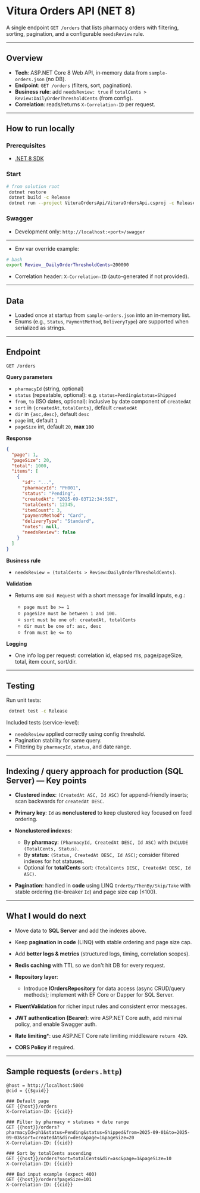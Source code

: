 # Vitura Orders API (NET 8)

A single endpoint `GET /orders` that lists pharmacy orders with filtering, sorting, pagination, and a configurable `needsReview` rule.

---

## Overview

* **Tech**: ASP.NET Core 8 Web API, in‑memory data from `sample-orders.json` (no DB).
* **Endpoint**: `GET /orders` (filters, sort, pagination).
* **Business rule**: add `needsReview: true` if `totalCents > Review:DailyOrderThresholdCents` (from config).
* **Correlation**: reads/returns `X-Correlation-ID` per request.

---

## How to run locally

### Prerequisites

* [.NET 8 SDK](https://dotnet.microsoft.com/download)

### Start

```bash
# from solution root
 dotnet restore
 dotnet build -c Release
 dotnet run --project VituraOrdersApi/VituraOrdersApi.csproj -c Release
```

### Swagger

* Development only: `http://localhost:<port>/swagger`

---


* Env var override example:

```bash
# bash
export Review__DailyOrderThresholdCents=200000
```

* Correlation header: `X-Correlation-ID` (auto-generated if not provided).

---

## Data

* Loaded once at startup from `sample-orders.json` into an in‑memory list.
* Enums (e.g., `Status`, `PaymentMethod`, `DeliveryType`) are supported when serialized as strings.

---

## Endpoint

```
GET /orders
```

**Query parameters**

* `pharmacyId` (string, optional)
* `status` (repeatable, optional): e.g. `status=Pending&status=Shipped`
* `from`, `to` (ISO dates, optional): inclusive by date component of `createdAt`
* `sort` in `{createdAt,totalCents}`, default `createdAt`
* `dir` in `{asc,desc}`, default `desc`
* `page` int, default `1`
* `pageSize` int, default `20`, **max `100`**

**Response**

```json
{
  "page": 1,
  "pageSize": 20,
  "total": 1000,
  "items": [
    {
      "id": "...",
      "pharmacyId": "PH001",
      "status": "Pending",
      "createdAt": "2025-09-03T12:34:56Z",
      "totalCents": 12345,
      "itemCount": 3,
      "paymentMethod": "Card",
      "deliveryType": "Standard",
      "notes": null,
      "needsReview": false
    }
  ]
}
```

**Business rule**

* `needsReview = (totalCents > Review:DailyOrderThresholdCents)`.

**Validation**

* Returns `400 Bad Request` with a short message for invalid inputs, e.g.:

  * `page must be >= 1`
  * `pageSize must be between 1 and 100.`
  * `sort must be one of: createdAt, totalCents`
  * `dir must be one of: asc, desc`
  * `from must be <= to`

**Logging**

* One info log per request: correlation id, elapsed ms, page/pageSize, total, item count, sort/dir.

---

## Testing

Run unit tests:

```bash
 dotnet test -c Release
```

Included tests (service-level):

* `needsReview` applied correctly using config threshold.
* Pagination stability for same query.
* Filtering by `pharmacyId`, `status`, and date range.

---

## Indexing / query approach for production (SQL Server) — Key points

* **Clustered index**: `(CreatedAt ASC, Id ASC)` for append-friendly inserts; scan backwards for `createdAt DESC`.
* **Primary key**: `Id` as **nonclustered** to keep clustered key focused on feed ordering.
* **Nonclustered indexes**:

  * By **pharmacy**: `(PharmacyId, CreatedAt DESC, Id ASC)` with `INCLUDE (TotalCents, Status)`.
  * By **status**: `(Status, CreatedAt DESC, Id ASC)`; consider filtered indexes for hot statuses.
  * Optional for **totalCents** sort: `(TotalCents DESC, CreatedAt DESC, Id ASC)`.
* **Pagination**: handled in **code** using LINQ `OrderBy/ThenBy/Skip/Take` with stable ordering (tie-breaker `Id`) and page size cap (≤100).

---

## What I would do next

* Move data to **SQL Server** and add the indexes above.
* Keep **pagination in code** (LINQ) with stable ordering and page size cap.
* Add **better logs & metrics** (structured logs, timing, correlation scopes).
* **Redis caching** with TTL so we don't hit DB for every request.
* **Repository layer**:

    * Introduce **IOrdersRepository** for data access (async CRUD/query methods); implement with EF Core or Dapper for SQL Server.
* **FluentValidation** for richer input rules and consistent error messages.
* **JWT authentication (Bearer)**: wire ASP.NET Core auth, add minimal policy, and enable Swagger auth.
* **Rate limiting***: use ASP.NET Core rate limiting middleware `return 429`.
* **CORS Policy** if required.
 
---

## Sample requests (`orders.http`)

```http
@host = http://localhost:5000
@cid = {{$guid}}

### Default page
GET {{host}}/orders
X-Correlation-ID: {{cid}}

### Filter by pharmacy + statuses + date range
GET {{host}}/orders?pharmacyId=ph1&status=Pending&status=Shipped&from=2025-09-01&to=2025-09-03&sort=createdAt&dir=desc&page=1&pageSize=20
X-Correlation-ID: {{cid}}

### Sort by totalCents ascending
GET {{host}}/orders?sort=totalCents&dir=asc&page=1&pageSize=10
X-Correlation-ID: {{cid}}

### Bad input example (expect 400)
GET {{host}}/orders?pageSize=101
X-Correlation-ID: {{cid}}
```
